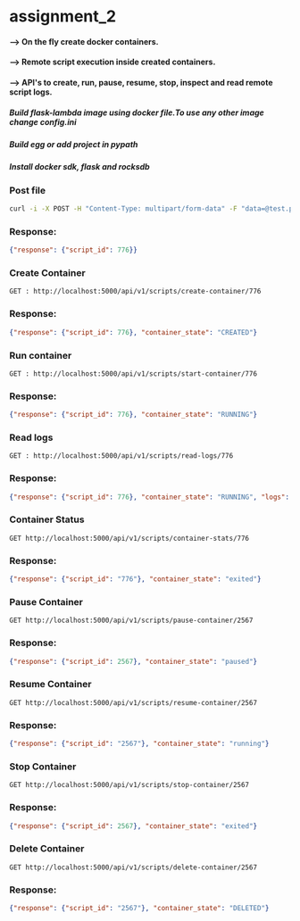 # assignment_2

#### --> On the fly create docker containers.
#### --> Remote script execution inside created containers.
#### --> API's to create, run, pause, resume, stop, inspect and read remote script logs.

##### Build flask-lambda image using docker file.To use any other image change config.ini
##### Build egg or add project in pypath
##### Install docker sdk, flask and rocksdb

### Post file
```bash
curl -i -X POST -H "Content-Type: multipart/form-data" -F "data=@test.py" http://localhost:5000/api/v1/scripts
```
### Response:
```json
{"response": {"script_id": 776}}
```
### Create Container
```http
GET : http://localhost:5000/api/v1/scripts/create-container/776
```
### Response:
```json
{"response": {"script_id": 776}, "container_state": "CREATED"}
```
### Run container
```http
GET : http://localhost:5000/api/v1/scripts/start-container/776
```
### Response:
```json
{"response": {"script_id": 776}, "container_state": "RUNNING"}
```
### Read logs
```http
GET : http://localhost:5000/api/v1/scripts/read-logs/776
```
### Response:
```json
{"response": {"script_id": 776}, "container_state": "RUNNING", "logs": "hello\r\nbye\r\n"}
```
### Container Status
```http
GET http://localhost:5000/api/v1/scripts/container-stats/776
```
### Response:
```json
{"response": {"script_id": "776"}, "container_state": "exited"}
```

### Pause Container
```http
GET http://localhost:5000/api/v1/scripts/pause-container/2567
```
### Response:
```json
{"response": {"script_id": 2567}, "container_state": "paused"}
```
### Resume Container
```http
GET http://localhost:5000/api/v1/scripts/resume-container/2567
```
### Response:
```json
{"response": {"script_id": "2567"}, "container_state": "running"}
```
### Stop Container
```http
GET http://localhost:5000/api/v1/scripts/stop-container/2567
```
### Response:
```json
{"response": {"script_id": 2567}, "container_state": "exited"}
```
### Delete Container
```http
GET http://localhost:5000/api/v1/scripts/delete-container/2567
```
### Response:
```json
{"response": {"script_id": "2567"}, "container_state": "DELETED"}
```
